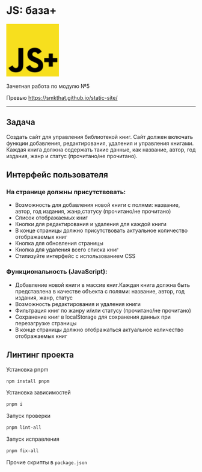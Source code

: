 # JS: база+
<img src="logo.svg" width="140"  alt="logo"/>

Зачетная работа по модулю №5

Превью https://smkthat.github.io/static-site/

___



## Задача

Создать сайт для управления библиотекой книг. Сайт должен включать функции добавления, редактирования, удаления и управления книгами. Каждая книга должна содержать такие данные, как название, автор, год издания, жанр и статус (прочитано/не прочитано).
    
## Интерфейс пользователя
    
### На странице должны присутствовать:

- Возможность для добавления новой книги с полями: название, автор, год издания, жанр,статусу (прочитано/не прочитано)
- Список отображаемых книг
- Кнопки для редактирования и удаления для каждой книги
- В конце страницы должно присутствовать актуальное количество отображаемых книг
- Кнопка для обновления страницы
- Кнопка для удаления всего списка книг
- Стилизуйте интерфейс с использованием CSS
    
### Функциональность (JavaScript):

- Добавление новой книги в массив книг.Каждая книга должна быть представлена в качестве объекта с полями: название, автор, год издания, жанр, статус
- Возможность редактирования и удаления книги
- Фильтрация книг по жанру и/или статусу (прочитано/не прочитано)
- Сохранение книг в localStorage для сохранения данных при перезагрузке страницы
- В конце страницы должно отображаться актуальное количество отображаемых книг

## Линтинг проекта

Установка pnpm

```bash
npm install pnpm
```

Установка зависимостей

```bash
pnpm i
```

Запуск проверки

```bash
pnpm lint-all
```

Запуск исправления

```bash
pnpm fix-all
```

Прочие скрипты в `package.json`
